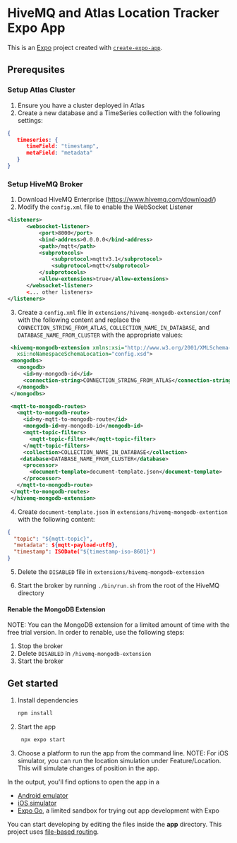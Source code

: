 # HiveMQ and Atlas Location Tracker Expo App

This is an [Expo](https://expo.dev) project created with [`create-expo-app`](https://www.npmjs.com/package/create-expo-app).

## Prerequsites

### Setup Atlas Cluster

1. Ensure you have a cluster deployed in Atlas
2. Create a new database and a TimeSeries collection with the following settings:
```json
{
   timeseries: {
      timeField: "timestamp",
      metaField: "metadata"
   }
}
```

### Setup HiveMQ Broker

1. Download HiveMQ Enterprise (https://www.hivemq.com/download/)
2. Modify the `config.xml` file to enable the WebSocket Listener
```xml
<listeners>
      <websocket-listener>
          <port>8000</port>
          <bind-address>0.0.0.0</bind-address>
          <path>/mqtt</path>
          <subprotocols>
              <subprotocol>mqttv3.1</subprotocol>
              <subprotocol>mqtt</subprotocol>
          </subprotocols>
          <allow-extensions>true</allow-extensions>
      </websocket-listener>
      <... other listeners>
</listeners>
```
3. Create a `config.xml` file in `extensions/hivemq-mongodb-extension/conf` with the following content and replace the `CONNECTION_STRING_FROM_ATLAS`, `COLLECTION_NAME_IN_DATABASE`, and `DATABASE_NAME_FROM_CLUSTER` with the appropriate values:
```xml
 <hivemq-mongodb-extension xmlns:xsi="http://www.w3.org/2001/XMLSchema-instance"
   xsi:noNamespaceSchemaLocation="config.xsd">
 <mongodbs>
   <mongodb>
     <id>my-mongodb-id</id>
     <connection-string>CONNECTION_STRING_FROM_ATLAS</connection-string>
   </mongodb>
 </mongodbs>

 <mqtt-to-mongodb-routes>
   <mqtt-to-mongodb-route>
     <id>my-mqtt-to-mongodb-route</id>
     <mongodb-id>my-mongodb-id</mongodb-id>
     <mqtt-topic-filters>
       <mqtt-topic-filter>#</mqtt-topic-filter>
     </mqtt-topic-filters>
     <collection>COLLECTION_NAME_IN_DATABASE</collection>
    <database>DATABASE_NAME_FROM_CLUSTER</database>
     <processor>
       <document-template>document-template.json</document-template>
     </processor>
   </mqtt-to-mongodb-route>
 </mqtt-to-mongodb-routes>
 </hivemq-mongodb-extension>
```

4. Create `document-template.json` in `extensions/hivemq-mongodb-extention` with the following content:
```json
{
  "topic": "${mqtt-topic}",
  "metadata": ${mqtt-payload-utf8},
  "timestamp": ISODate("${timestamp-iso-8601}")
}
```

5. Delete the `DISABLED` file in `extensions/hivemq-mongodb-extension`

6. Start the broker by running `./bin/run.sh` from the root of the HiveMQ directory

#### Renable the MongoDB Extension
NOTE: You can the MongoDB extension for a limited amount of time with the free trial version.
In order to renable, use the following steps:

1. Stop the broker
2. Delete `DISABLED` in `/hivemq-mongodb-extension`
3. Start the broker

## Get started

1. Install dependencies

   ```bash
   npm install
   ```

2. Start the app

   ```bash
    npx expo start
   ```

3. Choose a platform to run the app from the command line.
NOTE: For iOS simulator, you can run the location simulation under Feature/Location.  This will simulate changes of position in the app.

In the output, you'll find options to open the app in a

- [Android emulator](https://docs.expo.dev/workflow/android-studio-emulator/)
- [iOS simulator](https://docs.expo.dev/workflow/ios-simulator/)
- [Expo Go](https://expo.dev/go), a limited sandbox for trying out app development with Expo

You can start developing by editing the files inside the **app** directory. This project uses [file-based routing](https://docs.expo.dev/router/introduction).
